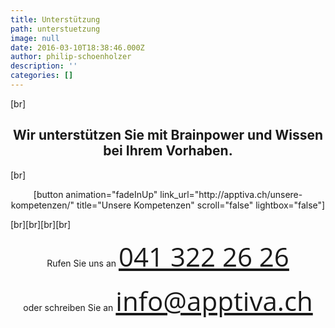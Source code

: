 ```yaml
---
title: Unterstützung
path: unterstuetzung
image: null
date: 2016-03-10T18:38:46.000Z
author: philip-schoenholzer
description: ''
categories: []
---
```


<div style="text-align: center; color: #ff7d00; font-size: 62px;"><i class="fa fa-life-ring fa-5x"></i></div>
[br]
<h2 style="text-align: center;">Wir unterstützen Sie mit Brainpower und Wissen bei Ihrem Vorhaben.</h2>
[br]
<p style="text-align: center;">[button animation="fadeInUp" link_url="http://apptiva.ch/unsere-kompetenzen/" title="Unsere Kompetenzen" scroll="false" lightbox="false"]</p>
[br][br][br][br]
<p style="text-align: center;">Rufen Sie uns an
<span style="text-align: center; font-size: 42px; font-family: Gentona-Bold, Open Sans, Arial, Tahoma, sans-serif;"><a href="tel:+41413222626">041 322 26 26</a></span></p>
<p style="text-align: center;">oder schreiben Sie an
<span style="text-align: center; font-size: 42px; font-family: Gentona-Bold, Open Sans, Arial, Tahoma, sans-serif;"><a href="mailto:info@apptiva.ch">info@­apptiva.ch</a></span></p>